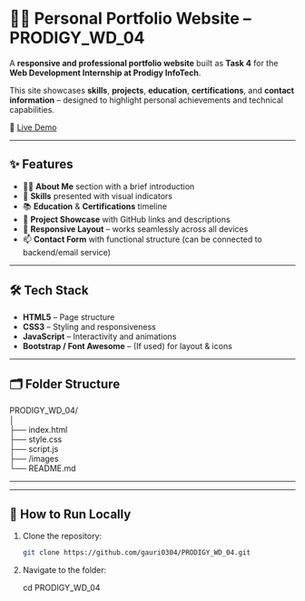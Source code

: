 # 🧑‍💻 Personal Portfolio Website – PRODIGY_WD_04

A **responsive and professional portfolio website** built as **Task 4** for the **Web Development Internship at Prodigy InfoTech**.

This site showcases **skills**, **projects**, **education**, **certifications**, and **contact information** – designed to highlight personal achievements and technical capabilities.

🔗 [Live Demo](https://gauri0304.github.io/PRODIGY_WD_04/)

---

## ✨ Features

- 👩‍💼 **About Me** section with a brief introduction
- 🧰 **Skills** presented with visual indicators
- 📚 **Education** & **Certifications** timeline
- 💼 **Project Showcase** with GitHub links and descriptions
- 📱 **Responsive Layout** – works seamlessly across all devices
- 📫 **Contact Form** with functional structure (can be connected to backend/email service)

---

## 🛠️ Tech Stack

- **HTML5** – Page structure
- **CSS3** – Styling and responsiveness
- **JavaScript** – Interactivity and animations
- **Bootstrap / Font Awesome** – (If used) for layout & icons

---

## 🗂️ Folder Structure

PRODIGY_WD_04/ <br>
│ <br>
├── index.html <br>
├── style.css <br>
├── script.js <br>
├── /images <br>
└── README.md 

---

---

## 🚀 How to Run Locally

1. Clone the repository:
   ```bash
   git clone https://github.com/gauri0304/PRODIGY_WD_04.git

2. Navigate to the folder:

   cd PRODIGY_WD_04

